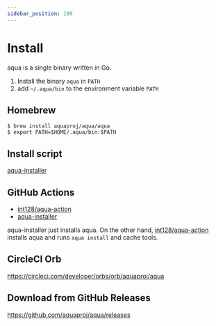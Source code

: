 ```yaml
---
sidebar_position: 100
---
```


# Install

aqua is a single binary written in Go.

1. Install the binary `aqua` in `PATH`
1. add `~/.aqua/bin` to the environment variable `PATH`

## Homebrew

```console
$ brew install aquaproj/aqua/aqua
$ export PATH=$HOME/.aqua/bin:$PATH
```

## Install script

[aqua-installer](https://github.com/aquaproj/aqua-installer)

## GitHub Actions

* [int128/aqua-action](https://github.com/int128/aqua-action)
* [aqua-installer](https://github.com/aquaproj/aqua-installer)

aqua-installer just installs aqua.
On the other hand, [int128/aqua-action](https://github.com/int128/aqua-action) installs aqua and runs `aqua install` and cache tools.

## CircleCI Orb

https://circleci.com/developer/orbs/orb/aquaproj/aqua

## Download from GitHub Releases

https://github.com/aquaproj/aqua/releases
